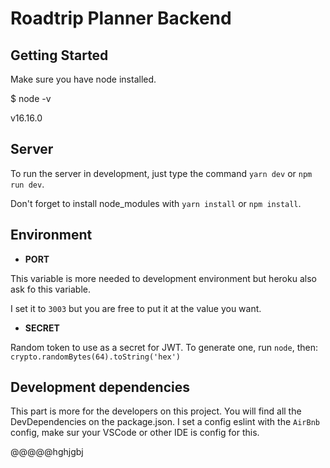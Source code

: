 
# Roadtrip Planner Backend

  

## Getting Started

  

Make sure you have node installed.

  

$ node -v

v16.16.0
  

## Server

  

To run the server in development, just type the command `yarn dev` or `npm run dev`.

Don't forget to install node_modules with `yarn install` or `npm install`.

## Environment
  

- **PORT**

This variable is more needed to development environment but heroku also ask fo this variable.

I set it to `3003` but you are free to put it at the value you want.

  

- **SECRET**

Random token to use as a secret for JWT. To generate one, run `node`, then: `crypto.randomBytes(64).toString('hex')`

## Development dependencies
  
  This part is more for the developers on this project.
  You will find all the DevDependencies on the package.json.
  I set a config eslint with the `AirBnb` config, make sur your VSCode or other IDE is config for this.


  @@@@@hghjgbj
